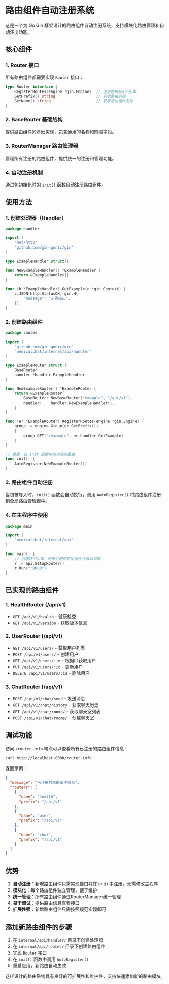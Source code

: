# 路由组件自动注册系统

这是一个为 Go Gin 框架设计的路由组件自动注册系统，支持模块化路由管理和自动注册功能。

## 核心组件

### 1. Router 接口
所有路由组件都需要实现 `Router` 接口：

```go
type Router interface {
    RegisterRoutes(engine *gin.Engine)  // 注册路由到gin引擎
    GetPrefix() string                  // 获取路由前缀
    GetName() string                    // 获取路由组件名称
}
```

### 2. BaseRouter 基础结构
提供路由组件的基础实现，包含通用的名称和前缀字段。

### 3. RouterManager 路由管理器
管理所有注册的路由组件，提供统一的注册和管理功能。

### 4. 自动注册机制
通过包初始化时的 `init()` 函数自动注册路由组件。

## 使用方法

### 1. 创建处理器（Handler）
```go
package handler

import (
    "net/http"
    "github.com/gin-gonic/gin"
)

type ExampleHandler struct{}

func NewExampleHandler() *ExampleHandler {
    return &ExampleHandler{}
}

func (h *ExampleHandler) GetExample(c *gin.Context) {
    c.JSON(http.StatusOK, gin.H{
        "message": "示例接口",
    })
}
```

### 2. 创建路由组件
```go
package routes

import (
    "github.com/gin-gonic/gin"
    "medicalchat/internal/api/handler"
)

type ExampleRouter struct {
    BaseRouter
    handler *handler.ExampleHandler
}

func NewExampleRouter() *ExampleRouter {
    return &ExampleRouter{
        BaseRouter: NewBaseRouter("example", "/api/v1"),
        handler:    handler.NewExampleHandler(),
    }
}

func (er *ExampleRouter) RegisterRoutes(engine *gin.Engine) {
    group := engine.Group(er.GetPrefix())
    {
        group.GET("/example", er.handler.GetExample)
    }
}

// 重要：在 init 函数中自动注册路由
func init() {
    AutoRegister(NewExampleRouter())
}
```

### 3. 路由组件自动注册
当包被导入时，`init()` 函数会自动执行，调用 `AutoRegister()` 将路由组件注册到全局路由管理器中。

### 4. 在主程序中使用
```go
package main

import (
    "medicalchat/internal/api"
)

func main() {
    // 创建路由引擎，所有注册的路由组件会自动加载
    r := api.SetupRouter()
    r.Run(":8080")
}
```

## 已实现的路由组件

### 1. HealthRouter (/api/v1)
- `GET /api/v1/health` - 健康检查
- `GET /api/v1/version` - 获取版本信息

### 2. UserRouter (/api/v1)
- `GET /api/v1/users/` - 获取用户列表
- `POST /api/v1/users/` - 创建用户
- `GET /api/v1/users/:id` - 根据ID获取用户
- `PUT /api/v1/users/:id` - 更新用户
- `DELETE /api/v1/users/:id` - 删除用户

### 3. ChatRouter (/api/v1)
- `POST /api/v1/chat/send` - 发送消息
- `GET /api/v1/chat/history` - 获取聊天历史
- `GET /api/v1/chat/rooms/` - 获取聊天室列表
- `POST /api/v1/chat/rooms/` - 创建聊天室

## 调试功能

访问 `/router-info` 端点可以查看所有已注册的路由组件信息：

```bash
curl http://localhost:8080/router-info
```

返回示例：
```json
{
  "message": "已注册的路由组件信息",
  "routers": [
    {
      "name": "health",
      "prefix": "/api/v1"
    },
    {
      "name": "user", 
      "prefix": "/api/v1"
    },
    {
      "name": "chat",
      "prefix": "/api/v1"
    }
  ]
}
```

## 优势

1. **自动注册**：新增路由组件只需实现接口并在 init() 中注册，无需修改主程序
2. **模块化**：每个路由组件独立管理，便于维护
3. **统一管理**：所有路由组件通过RouterManager统一管理
4. **易于调试**：提供路由信息查看接口
5. **扩展性强**：新增路由组件只需按照规范实现即可

## 添加新路由组件的步骤

1. 在 `internal/api/handler/` 目录下创建处理器
2. 在 `internal/api/routes/` 目录下创建路由组件
3. 实现 `Router` 接口
4. 在 `init()` 函数中调用 `AutoRegister()`
5. 重启应用，新路由自动生效

这样设计的路由系统具有良好的可扩展性和维护性，支持快速添加新的路由模块。
